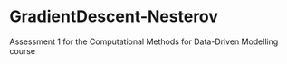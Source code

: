 # GradientDescent-Nesterov
Assessment 1 for the Computational Methods for Data-Driven Modelling course
